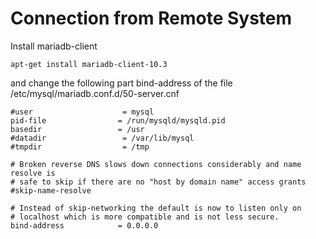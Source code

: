 # Connection from Remote System

Install mariadb-client
```
apt-get install mariadb-client-10.3
```

and change the following part bind-address of the file /etc/mysql/mariadb.conf.d/50-server.cnf

```
#user                    = mysql
pid-file                = /run/mysqld/mysqld.pid
basedir                 = /usr
#datadir                 = /var/lib/mysql
#tmpdir                  = /tmp

# Broken reverse DNS slows down connections considerably and name resolve is
# safe to skip if there are no "host by domain name" access grants
#skip-name-resolve

# Instead of skip-networking the default is now to listen only on
# localhost which is more compatible and is not less secure.
bind-address            = 0.0.0.0
```
